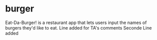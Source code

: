 # burger
Eat-Da-Burger! is a restaurant app that lets users input the names of burgers they'd like to eat.
Line added for TA's comments
Seconde Line added
